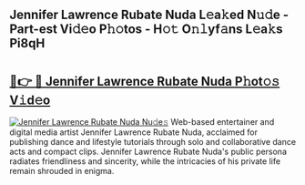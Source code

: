 ## Jennifer Lawrence Rubate Nuda L𝚎a𝚔ed N𝚞𝚍e - Part-est Vi𝚍𝚎o P𝚑𝚘tos - H𝚘𝚝 O𝚗𝚕yf𝚊ns L𝚎a𝚔s Pi8qH

# <h2><a href="http://kf8m4k.oniu.top/?m=Jennifer+Lawrence+Rubate+Nuda">🔗👉 🔴 Jennifer Lawrence Rubate Nuda P𝚑ot𝚘𝚜 V𝚒d𝚎o</a></h2>

[![Jennifer Lawrence Rubate Nuda Nu𝚍e𝚜](https://i.imgur.com/0qMVB7G.gif)](http://kf8m4k.oniu.top/?m=Jennifer+Lawrence+Rubate+Nuda)
Web-based entertainer and digital media artist Jennifer Lawrence Rubate Nuda, acclaimed for publishing dance and lifestyle tutorials through solo and collaborative dance acts and compact clips. Jennifer Lawrence Rubate Nuda's public persona radiates friendliness and sincerity, while the intricacies of his private life remain shrouded in enigma.  
